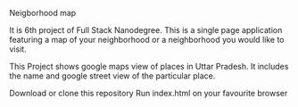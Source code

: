 Neigborhood map

It is 6th project of Full Stack Nanodegree.
This is a single page application featuring a map of your neighborhood or a neighborhood you would like to visit. 

This Project shows google maps view of places in Uttar Pradesh.
It includes the name and google street view of the particular place.

Download or clone this repository
Run index.html on your favourite browser